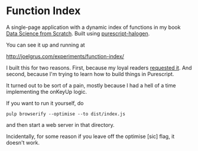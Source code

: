 # Function Index

A single-page application
with a dynamic index of functions in my book
<a href="https://github.com/joelgrus/data-science-from-scratch">Data Science from Scratch</a>.
Built using
<a href="https://github.com/slamdata/purescript-halogen">purescript-halogen</a>.

You can see it up and running at

<a href="http://joelgrus.com/experiments/function-index/">http://joelgrus.com/experiments/function-index/</a>

I built this for two reasons. First, because my loyal readers
<a href="https://github.com/joelgrus/data-science-from-scratch/issues/21">requested it</a>.
And second, because I'm trying to learn how to build things in Purescript.

It turned out to be sort of a pain, mostly because I had a hell of a time implementing
the onKeyUp logic.

If you want to run it yourself, do

```
pulp browserify --optimise --to dist/index.js
```

and then start a web server in that directory.

Incidentally, for some reason if you leave off the optimise [sic] flag, it doesn't work.
